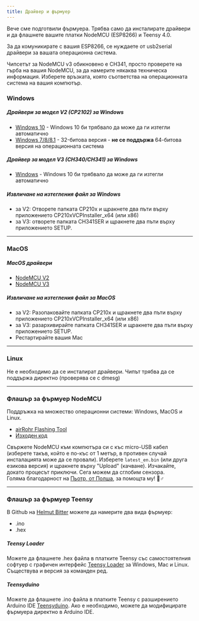 ```yaml
---
title: Драйвер и фърмуер
---
```

Вече сме подготвили фърмуера. Трябва само да инсталирате драйвери и да флашнете вашите платки NodeMCU (ESP8266) и Teensy 4.0.

За да комуникирате с вашия ESP8266, се нуждаете от usb2serial драйвери за вашата операционна система.

Чипсетът за NodeMCU v3 обикновено е CH341, просто проверете на гърба на вашия NodeMCU, за да намерите някаква техническа информация. Изберете връзката, която съответства на операционната система на вашия компютър.

### Windows

##### Драйвери за модел V2 (CP2102) за Windows
* [Windows 10](https://www.silabs.com/documents/public/software/CP210x_Universal_Windows_Driver.zip) - Windows 10 би трябвало да може да ги изтегли автоматично
* [Windows 7/8/8.1](https://www.silabs.com/documents/public/software/CP210x_Windows_Drivers.zip) - 32-битова версия - **не се поддържа** 64-битова версия на операционната система

##### Драйвер за модел V3 (CH340/CH341) за Windows
* [Windows](http://www.wch.cn/downloads/file/5.html) - Windows 10 би трябвало да може да ги изтегли автоматично

##### Извличане на изтегления файл за Windows
* за V2: Отворете папката CP210x и щракнете два пъти върху приложението CP210xVCPInstaller_x64 (или x86)
* за V3: отворете папката CH341SER и щракнете два пъти върху приложението SETUP.

---

### MacOS

##### MacOS драйвери
* [NodeMCU V2](https://www.silabs.com/documents/public/software/Mac_OSX_VCP_Driver.zip )
* [NodeMCU V3](http://www.wch.cn/downloads/file/178.html)

##### Извличане на изтегления файл за MacOS
* за V2: Разопаковайте папката CP210x и щракнете два пъти върху приложението CP210xVCPInstaller_x64 (или x86)
* за V3: разархивирайте папката CH341SER и щракнете два пъти върху приложението SETUP.
* Рестартирайте вашия Mac

---

### Linux
Не е необходимо да се инсталират драйвери. Чипът трябва да се поддържа директно (проверява се с dmesg)

---
### Флашър за фърмуер NodeMCU
Поддръжка на множество операционни системи: Windows, MacOS и Linux.

* [airRohr Flashing Tool](http://firmware.sensor.community/airrohr/flashing-tool/)
* [Изходен код](https://github.com/opendata-stuttgart/airrohr-firmware-flasher/)

Свържете NodeMCU към компютъра си с къс micro-USB кабел (изберете такъв, който е по-къс от 1 метър, в противен случай инсталацията може да се провали). Изберете `latest_en.bin` (или друга езикова версия) и щракнете върху "Upload" (качване).
Изчакайте, докато процесът приключи. Сега можем да сглобим сензора.
<br>
Голяма благодарност на [Пьотр, от Полша](https://dropbox.inf.re/), за помощта му! 🙋♂️

---
### Флашър за фърмуер Teensy
В Github на [Helmut Bitter](https://github.com/hbitter/DNMS/tree/master/Firmware) можете да намерите два вида фърмуер:
* .ino
* .hex

##### Teensy Loader
Можете да флашнете .hex файла в платките Teensy със самостоятелния софтуер с графичен интерфейс [Teensy Loader](https://www.pjrc.com/teensy/loader.html) за Windows, Mac и Linux.
Съществува и версия за команден ред.

##### Teensyduino
Можете да флашнете .ino файла в платките Teensy с разширението Arduino IDE [Teensyduino](https://www.pjrc.com/teensy/teensyduino.html).
Ако е необходимо, можете да модифицирате фърмуера директно в Arduino IDE.